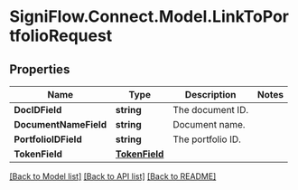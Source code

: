 
# SigniFlow.Connect.Model.LinkToPortfolioRequest

## Properties

Name | Type | Description | Notes
------------ | ------------- | ------------- | -------------
**DocIDField** | **string** | The document ID. | 
**DocumentNameField** | **string** | Document name. | 
**PortfolioIDField** | **string** | The portfolio ID. | 
**TokenField** | [**TokenField**](TokenField.md) |  | 

[[Back to Model list]](../README.md#documentation-for-models)
[[Back to API list]](../README.md#documentation-for-api-endpoints)
[[Back to README]](../README.md)

